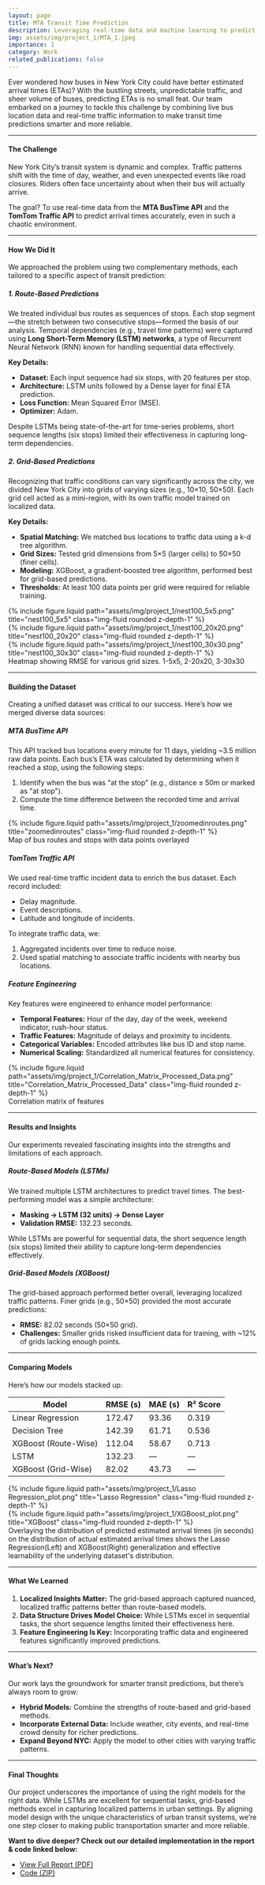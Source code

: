 ```yaml
---
layout: page
title: MTA Transit Time Prediction
description: Leveraging real-time data and machine learning to predict bus arrival times in New York City with route-based and grid-based approaches.
img: assets/img/project_1/MTA_1.jpeg
importance: 1
category: Work
related_publications: false
---
```



Ever wondered how buses in New York City could have better estimated arrival times (ETAs)? With the bustling streets, unpredictable traffic, and sheer volume of buses, predicting ETAs is no small feat. Our team embarked on a journey to tackle this challenge by combining live bus location data and real-time traffic information to make transit time predictions smarter and more reliable.

---

#### **The Challenge**

New York City’s transit system is dynamic and complex. Traffic patterns shift with the time of day, weather, and even unexpected events like road closures. Riders often face uncertainty about when their bus will actually arrive.

The goal? To use real-time data from the **MTA BusTime API** and the **TomTom Traffic API** to predict arrival times accurately, even in such a chaotic environment.

---

#### **How We Did It**

We approached the problem using two complementary methods, each tailored to a specific aspect of transit prediction:

##### **1. Route-Based Predictions**
We treated individual bus routes as sequences of stops. Each stop segment—the stretch between two consecutive stops—formed the basis of our analysis. Temporal dependencies (e.g., travel time patterns) were captured using **Long Short-Term Memory (LSTM) networks**, a type of Recurrent Neural Network (RNN) known for handling sequential data effectively.

**Key Details:**
- **Dataset:** Each input sequence had six stops, with 20 features per stop.
- **Architecture:** LSTM units followed by a Dense layer for final ETA prediction.
- **Loss Function:** Mean Squared Error (MSE).
- **Optimizer:** Adam.

Despite LSTMs being state-of-the-art for time-series problems, short sequence lengths (six stops) limited their effectiveness in capturing long-term dependencies.

##### **2. Grid-Based Predictions**
Recognizing that traffic conditions can vary significantly across the city, we divided New York City into grids of varying sizes (e.g., 10×10, 50×50). Each grid cell acted as a mini-region, with its own traffic model trained on localized data.

**Key Details:**
- **Spatial Matching:** We matched bus locations to traffic data using a k-d tree algorithm.
- **Grid Sizes:** Tested grid dimensions from 5×5 (larger cells) to 50×50 (finer cells).
- **Modeling:** XGBoost, a gradient-boosted tree algorithm, performed best for grid-based predictions.
- **Thresholds:** At least 100 data points per grid were required for reliable training.

<div class="row justify-content-sm-center">
    <div class="col-sm-4 mt-3 mt-md-0">
        {% include figure.liquid path="assets/img/project_1/nest100_5x5.png" title="nest100_5x5" class="img-fluid rounded z-depth-1" %}
    </div>
    <div class="col-sm-4 mt-3 mt-md-0">
        {% include figure.liquid path="assets/img/project_1/nest100_20x20.png" title="nest100_20x20" class="img-fluid rounded z-depth-1" %}
    </div>
    <div class="col-sm-4 mt-3 mt-md-0">
        {% include figure.liquid path="assets/img/project_1/nest100_30x30.png" title="nest100_30x30" class="img-fluid rounded z-depth-1" %}
    </div>
</div>
<div class="caption">
    Heatmap showing RMSE for various grid sizes. 1-5x5, 2-20x20, 3-30x30
</div>

---

#### **Building the Dataset**

Creating a unified dataset was critical to our success. Here’s how we merged diverse data sources:

##### **MTA BusTime API**
This API tracked bus locations every minute for 11 days, yielding ~3.5 million raw data points. Each bus’s ETA was calculated by determining when it reached a stop, using the following steps:
1. Identify when the bus was "at the stop" (e.g., distance ≤ 50m or marked as "at stop").
2. Compute the time difference between the recorded time and arrival time.


<div class="row justify-content-center">
    <div class="col-sm-6 mt-3 mt-md-0">
        {% include figure.liquid path="assets/img/project_1/zoomedinroutes.png" title="zoomedinroutes" class="img-fluid rounded z-depth-1" %}
    </div>
</div>
<div class="caption text-center">
    Map of bus routes and stops with data points overlayed
</div>


##### **TomTom Traffic API**
We used real-time traffic incident data to enrich the bus dataset. Each record included:
- Delay magnitude.
- Event descriptions.
- Latitude and longitude of incidents.

To integrate traffic data, we:
1. Aggregated incidents over time to reduce noise.
2. Used spatial matching to associate traffic incidents with nearby bus locations.

##### **Feature Engineering**
Key features were engineered to enhance model performance:
- **Temporal Features:** Hour of the day, day of the week, weekend indicator, rush-hour status.
- **Traffic Features:** Magnitude of delays and proximity to incidents.
- **Categorical Variables:** Encoded attributes like bus ID and stop name.
- **Numerical Scaling:** Standardized all numerical features for consistency.

<div class="row justify-content-center">
    <div class="col-sm-6 mt-3 mt-md-0">
        {% include figure.liquid path="assets/img/project_1/Correlation_Matrix_Processed_Data.png" title="Correlation_Matrix_Processed_Data" class="img-fluid rounded z-depth-1" %}
    </div>
</div>
<div class="caption text-center">
    Correlation matrix of features
</div>

---

#### **Results and Insights**

Our experiments revealed fascinating insights into the strengths and limitations of each approach.

##### **Route-Based Models (LSTMs)**
We trained multiple LSTM architectures to predict travel times. The best-performing model was a simple architecture:
- **Masking → LSTM (32 units) → Dense Layer**
- **Validation RMSE:** 132.23 seconds.

While LSTMs are powerful for sequential data, the short sequence length (six stops) limited their ability to capture long-term dependencies effectively.


##### **Grid-Based Models (XGBoost)**
The grid-based approach performed better overall, leveraging localized traffic patterns. Finer grids (e.g., 50×50) provided the most accurate predictions:
- **RMSE:** 82.02 seconds (50×50 grid).
- **Challenges:** Smaller grids risked insufficient data for training, with ~12% of grids lacking enough points.

---

#### **Comparing Models**

Here’s how our models stacked up:

| **Model**            | **RMSE (s)** | **MAE (s)** | **R² Score** |
|----------------------|--------------|-------------|--------------|
| Linear Regression    | 172.47       | 93.36       | 0.319        |
| Decision Tree        | 142.39       | 61.71       | 0.536        |
| XGBoost (Route-Wise) | 112.04       | 58.67       | 0.713        |
| LSTM                 | 132.23       | —           | —            |
| XGBoost (Grid-Wise)  | 82.02        | 43.73       | —            |

<div class="row justify-content-sm-center">
    <div class="col-sm-6 mt-3 mt-md-0">
        {% include figure.liquid path="assets/img/project_1/Lasso Regression_plot.png" title="Lasso Regression" class="img-fluid rounded z-depth-1" %}
    </div>
    <div class="col-sm-6 mt-3 mt-md-0">
        {% include figure.liquid path="assets/img/project_1/XGBoost_plot.png" title="XGBoost" class="img-fluid rounded z-depth-1" %}
    </div>
</div>
<div class="caption">
    Overlaying the distribution of predicted estimated arrival times (in seconds) on the distribution of actual estimated arrival times shows the Lasso Regression(Left) and XGBoost(Right) generalization and effective learnability of the underlying dataset's distribution.
</div>


<!-- > _[Image Placeholder: Overlayed histograms comparing predicted vs. actual arrival times for LSTM and XGBoost]_ -->

---

#### **What We Learned**

1. **Localized Insights Matter:** The grid-based approach captured nuanced, localized traffic patterns better than route-based models.
2. **Data Structure Drives Model Choice:** While LSTMs excel in sequential tasks, the short sequence lengths limited their effectiveness here.
3. **Feature Engineering Is Key:** Incorporating traffic data and engineered features significantly improved predictions.

---

#### **What’s Next?**

Our work lays the groundwork for smarter transit predictions, but there’s always room to grow:
- **Hybrid Models:** Combine the strengths of route-based and grid-based methods.
- **Incorporate External Data:** Include weather, city events, and real-time crowd density for richer predictions.
- **Expand Beyond NYC:** Apply the model to other cities with varying traffic patterns.

---

#### **Final Thoughts**

Our project underscores the importance of using the right models for the right data. While LSTMs are excellent for sequential tasks, grid-based methods excel in capturing localized patterns in urban settings. By aligning model design with the unique characteristics of urban transit systems, we’re one step closer to making public transportation smarter and more reliable.

**Want to dive deeper? Check out our detailed implementation in the report & code linked below:** 
- <a href="https://drive.google.com/file/d/18ulc0J0qGOSBSYhrQYd6A7KyB27QEwfi/view?usp=sharing">View Full Report (PDF)</a> 
- <a href="https://drive.google.com/file/d/1bXVwFi-551409npz8qCrhw4uiybQTBw5/view?usp=sharing">Code (ZIP)</a>


